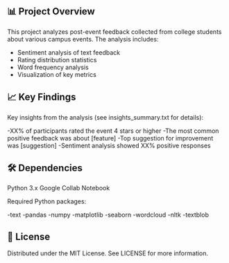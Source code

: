 ## 📊 Project Overview

This project analyzes post-event feedback collected from college students about various campus events. The analysis includes:

- Sentiment analysis of text feedback
- Rating distribution statistics
- Word frequency analysis
- Visualization of key metrics

##  📈 Key Findings

Key insights from the analysis (see insights_summary.txt for details):

-XX% of participants rated the event 4 stars or higher
-The most common positive feedback was about [feature]
-Top suggestion for improvement was [suggestion]
-Sentiment analysis showed XX% positive responses

##  🛠️ Dependencies

Python 3.x Google Collab Notebook

Required Python packages:

-text
-pandas
-numpy
-matplotlib
-seaborn
-wordcloud
-nltk
-textblob

##  📜 License
Distributed under the MIT License. See LICENSE for more information.
